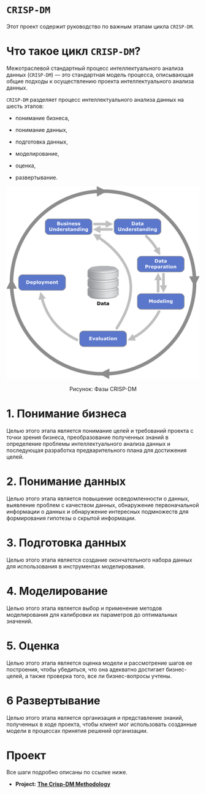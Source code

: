 `CRISP-DM`
==========

Этот проект содержит руководство по важным этапам цикла `CRISP-DM`.

Что такое цикл `CRISP-DM`?
===============================

Межотраслевой стандартный процесс интеллектуального анализа данных (`CRISP-DM`) — это стандартная модель процесса, описывающая общие подходы к осуществлению проекта интеллектуального анализа данных.

`CRISP-DM` разделяет процесс интеллектуального анализа данных на шесть этапов:

- понимание бизнеса, 

- понимание данных, 

- подготовка данных, 

- моделирование, 

- оценка,

- развертывание.

<p align="center">
  <img src="/images/Crispdm.png" width = "700" alt="Phases of the CRISP-DM"/>
<p align="center">
   Рисунок: Фазы CRISP-DM
</p>

**1. Понимание бизнеса**
===============================

Целью этого этапа является понимание целей и требований проекта с точки зрения бизнеса, преобразование полученных знаний в определение проблемы интеллектуального анализа данных и последующая разработка предварительного плана для достижения целей.

**2. Понимание данных**
===============================

Целью этого этапа является повышение осведомленности о данных, выявление проблем с качеством данных, обнаружение первоначальной информации о данных и обнаружение интересных подмножеств для формирования гипотезы о скрытой информации.

**3. Подготовка данных**
===============================

Целью этого этапа является создание окончательного набора данных для использования в инструментах моделирования.

**4. Моделирование**
===============================

Целью этого этапа является выбор и применение методов моделирования для калибровки их параметров до оптимальных значений.

**5. Оценка**
===============================

Целью этого этапа является оценка модели и рассмотрение шагов ее построения, чтобы убедиться, что она адекватно достигает бизнес-целей, а также проверка того, все ли бизнес-вопросы учтены.

**6 Развертывание**
===============================

Целью этого этапа является организация и представление знаний, полученных в ходе проекта, чтобы клиент мог использовать созданные модели в процессах принятия решений организации.

**Проект**
=================
Все шаги подробно описаны по ссылке ниже.

* **Project:** [**The Crisp-DM Methodology**](https://almirgouvea.github.io/The-Crisp-DM-Methodology)
